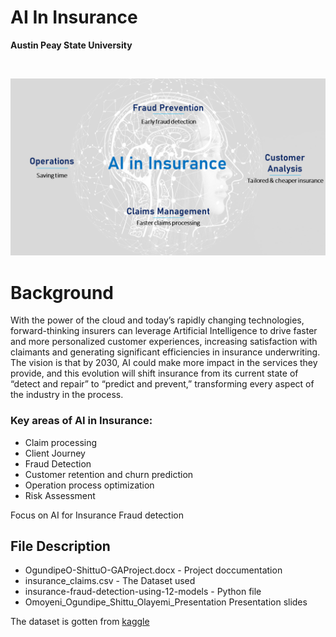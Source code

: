 # AI In Insurance
**Austin Peay State University**

<!-- PROJECT LOGO -->
<br />
<p align="center">
  
  <a href="https://github.com/OmoyeniO/AI-in-Insurance">
    <img src="ai_insurance.png" alt="Logo", width = 800 >
  </a>
  
</p>








# Background
With the power of the cloud and today’s rapidly changing technologies, forward-thinking insurers can leverage Artificial Intelligence to drive faster and more personalized customer experiences, increasing satisfaction with claimants and generating significant efficiencies in insurance underwriting. The vision is that by 2030, AI could make more impact in the services they provide, and this evolution will shift insurance from its current state of “detect and repair” to “predict and prevent,” transforming every aspect of the industry in the process.


### Key areas of AI in Insurance:
 
* Claim processing
* Client Journey
* Fraud Detection
* Customer retention and churn prediction
* Operation process optimization
* Risk Assessment 


Focus on AI for Insurance Fraud detection


## File Description
* OgundipeO-ShittuO-GAProject.docx  - Project doccumentation
* insurance_claims.csv  - The Dataset used
* insurance-fraud-detection-using-12-models - Python file
* Omoyeni_Ogundipe_Shittu_Olayemi_Presentation     Presentation slides

The dataset is gotten from [kaggle](https://www.kaggle.com/datasets/buntyshah/auto-insurance-claims-data)


